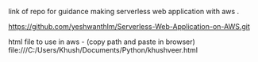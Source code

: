  link of repo for guidance making serverless web application with aws .

 https://github.com/yeshwanthlm/Serverless-Web-Application-on-AWS.git

html file to use in aws - (copy path and paste in browser)
file:///C:/Users/Khush/Documents/Python/khushveer.html
